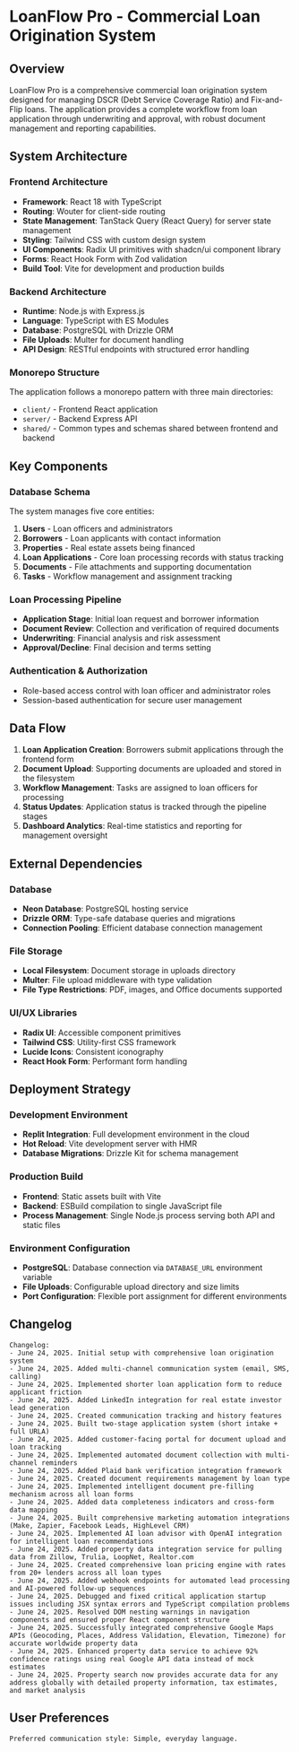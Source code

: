 # LoanFlow Pro - Commercial Loan Origination System

## Overview

LoanFlow Pro is a comprehensive commercial loan origination system designed for managing DSCR (Debt Service Coverage Ratio) and Fix-and-Flip loans. The application provides a complete workflow from loan application through underwriting and approval, with robust document management and reporting capabilities.

## System Architecture

### Frontend Architecture
- **Framework**: React 18 with TypeScript
- **Routing**: Wouter for client-side routing
- **State Management**: TanStack Query (React Query) for server state management
- **Styling**: Tailwind CSS with custom design system
- **UI Components**: Radix UI primitives with shadcn/ui component library
- **Forms**: React Hook Form with Zod validation
- **Build Tool**: Vite for development and production builds

### Backend Architecture
- **Runtime**: Node.js with Express.js
- **Language**: TypeScript with ES Modules
- **Database**: PostgreSQL with Drizzle ORM
- **File Uploads**: Multer for document handling
- **API Design**: RESTful endpoints with structured error handling

### Monorepo Structure
The application follows a monorepo pattern with three main directories:
- `client/` - Frontend React application
- `server/` - Backend Express API
- `shared/` - Common types and schemas shared between frontend and backend

## Key Components

### Database Schema
The system manages five core entities:
1. **Users** - Loan officers and administrators
2. **Borrowers** - Loan applicants with contact information
3. **Properties** - Real estate assets being financed
4. **Loan Applications** - Core loan processing records with status tracking
5. **Documents** - File attachments and supporting documentation
6. **Tasks** - Workflow management and assignment tracking

### Loan Processing Pipeline
- **Application Stage**: Initial loan request and borrower information
- **Document Review**: Collection and verification of required documents
- **Underwriting**: Financial analysis and risk assessment
- **Approval/Decline**: Final decision and terms setting

### Authentication & Authorization
- Role-based access control with loan officer and administrator roles
- Session-based authentication for secure user management

## Data Flow

1. **Loan Application Creation**: Borrowers submit applications through the frontend form
2. **Document Upload**: Supporting documents are uploaded and stored in the filesystem
3. **Workflow Management**: Tasks are assigned to loan officers for processing
4. **Status Updates**: Application status is tracked through the pipeline stages
5. **Dashboard Analytics**: Real-time statistics and reporting for management oversight

## External Dependencies

### Database
- **Neon Database**: PostgreSQL hosting service
- **Drizzle ORM**: Type-safe database queries and migrations
- **Connection Pooling**: Efficient database connection management

### File Storage
- **Local Filesystem**: Document storage in uploads directory
- **Multer**: File upload middleware with type validation
- **File Type Restrictions**: PDF, images, and Office documents supported

### UI/UX Libraries
- **Radix UI**: Accessible component primitives
- **Tailwind CSS**: Utility-first CSS framework
- **Lucide Icons**: Consistent iconography
- **React Hook Form**: Performant form handling

## Deployment Strategy

### Development Environment
- **Replit Integration**: Full development environment in the cloud
- **Hot Reload**: Vite development server with HMR
- **Database Migrations**: Drizzle Kit for schema management

### Production Build
- **Frontend**: Static assets built with Vite
- **Backend**: ESBuild compilation to single JavaScript file
- **Process Management**: Single Node.js process serving both API and static files

### Environment Configuration
- **PostgreSQL**: Database connection via `DATABASE_URL` environment variable
- **File Uploads**: Configurable upload directory and size limits
- **Port Configuration**: Flexible port assignment for different environments

## Changelog

```
Changelog:
- June 24, 2025. Initial setup with comprehensive loan origination system
- June 24, 2025. Added multi-channel communication system (email, SMS, calling)
- June 24, 2025. Implemented shorter loan application form to reduce applicant friction
- June 24, 2025. Added LinkedIn integration for real estate investor lead generation
- June 24, 2025. Created communication tracking and history features
- June 24, 2025. Built two-stage application system (short intake + full URLA)
- June 24, 2025. Added customer-facing portal for document upload and loan tracking
- June 24, 2025. Implemented automated document collection with multi-channel reminders
- June 24, 2025. Added Plaid bank verification integration framework
- June 24, 2025. Created document requirements management by loan type
- June 24, 2025. Implemented intelligent document pre-filling mechanism across all loan forms
- June 24, 2025. Added data completeness indicators and cross-form data mapping
- June 24, 2025. Built comprehensive marketing automation integrations (Make, Zapier, Facebook Leads, HighLevel CRM)
- June 24, 2025. Implemented AI loan advisor with OpenAI integration for intelligent loan recommendations
- June 24, 2025. Added property data integration service for pulling data from Zillow, Trulia, LoopNet, Realtor.com
- June 24, 2025. Created comprehensive loan pricing engine with rates from 20+ lenders across all loan types
- June 24, 2025. Added webhook endpoints for automated lead processing and AI-powered follow-up sequences
- June 24, 2025. Debugged and fixed critical application startup issues including JSX syntax errors and TypeScript compilation problems
- June 24, 2025. Resolved DOM nesting warnings in navigation components and ensured proper React component structure
- June 24, 2025. Successfully integrated comprehensive Google Maps APIs (Geocoding, Places, Address Validation, Elevation, Timezone) for accurate worldwide property data
- June 24, 2025. Enhanced property data service to achieve 92% confidence ratings using real Google API data instead of mock estimates
- June 24, 2025. Property search now provides accurate data for any address globally with detailed property information, tax estimates, and market analysis
```

## User Preferences

```
Preferred communication style: Simple, everyday language.
```